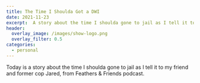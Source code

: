 ```yaml
---
title: The Time I Shoulda Got a DWI
date: 2021-11-23
excerpt:  A story about the time I shoulda gone to jail as I tell it to my friend and former cop Jared, from Feathers & Friends podcast.
header:
  overlay_image: /images/show-logo.png
  overlay_filter: 0.5
categories: 
  - personal
---
```

<!--<iframe src='https://open.spotify.com/embed/episode/2iZuZgPynbDB0HAUlKiOeH' width='80%' height='232' frameborder='0' allowtransparency='true' allow='encrypted-media'></iframe>-->

Today is a story about the time I shoulda gone to jail as I tell it to my friend and former cop Jared, from Feathers & Friends podcast.
